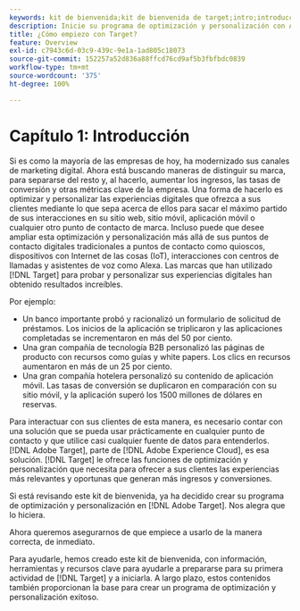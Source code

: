 ```yaml
---
keywords: kit de bienvenida;kit de bienvenida de target;intro;introducción;introducción a
description: Inicie su programa de optimización y personalización con Adobe Target. El kit de bienvenida de Adobe  [!DNL Target]  es un buen punto de partida.
title: ¿Cómo empiezo con Target?
feature: Overview
exl-id: c7943c6d-03c9-439c-9e1a-1ad805c18073
source-git-commit: 152257a52d836a88ffcd76cd9af5b3fbfbdc0839
workflow-type: tm+mt
source-wordcount: '375'
ht-degree: 100%

---
```


# Capítulo 1: Introducción

Si es como la mayoría de las empresas de hoy, ha modernizado sus canales de marketing digital. Ahora está buscando maneras de distinguir su marca, para separarse del resto y, al hacerlo, aumentar los ingresos, las tasas de conversión y otras métricas clave de la empresa. Una forma de hacerlo es optimizar y personalizar las experiencias digitales que ofrezca a sus clientes mediante lo que sepa acerca de ellos para sacar el máximo partido de sus interacciones en su sitio web, sitio móvil, aplicación móvil o cualquier otro punto de contacto de marca. Incluso puede que desee ampliar esta optimización y personalización más allá de sus puntos de contacto digitales tradicionales a puntos de contacto como quioscos, dispositivos con Internet de las cosas (IoT), interacciones con centros de llamadas y asistentes de voz como Alexa. Las marcas que han utilizado [!DNL Target] para probar y personalizar sus experiencias digitales han obtenido resultados increíbles.

Por ejemplo:

* Un banco importante probó y racionalizó un formulario de solicitud de préstamos. Los inicios de la aplicación se triplicaron y las aplicaciones completadas se incrementaron en más del 50 por ciento.
* Una gran compañía de tecnología B2B personalizó las páginas de producto con recursos como guías y white papers. Los clics en recursos aumentaron en más de un 25 por ciento.
* Una gran compañía hotelera personalizó su contenido de aplicación móvil. Las tasas de conversión se duplicaron en comparación con su sitio móvil, y la aplicación superó los 1500 millones de dólares en reservas.

Para interactuar con sus clientes de esta manera, es necesario contar con una solución que se pueda usar prácticamente en cualquier punto de contacto y que utilice casi cualquier fuente de datos para entenderlos. [!DNL Adobe Target], parte de [!DNL Adobe Experience Cloud], es esa solución. [!DNL Target] le ofrece las funciones de optimización y personalización que necesita para ofrecer a sus clientes las experiencias más relevantes y oportunas que generan más ingresos y conversiones.

Si está revisando este kit de bienvenida, ya ha decidido crear su programa de optimización y personalización en [!DNL Adobe Target]. Nos alegra que lo hiciera.

Ahora queremos asegurarnos de que empiece a usarlo de la manera correcta, de inmediato.

Para ayudarle, hemos creado este kit de bienvenida, con información, herramientas y recursos clave para ayudarle a prepararse para su primera actividad de [!DNL Target] y a iniciarla. A largo plazo, estos contenidos también proporcionan la base para crear un programa de optimización y personalización exitoso.
